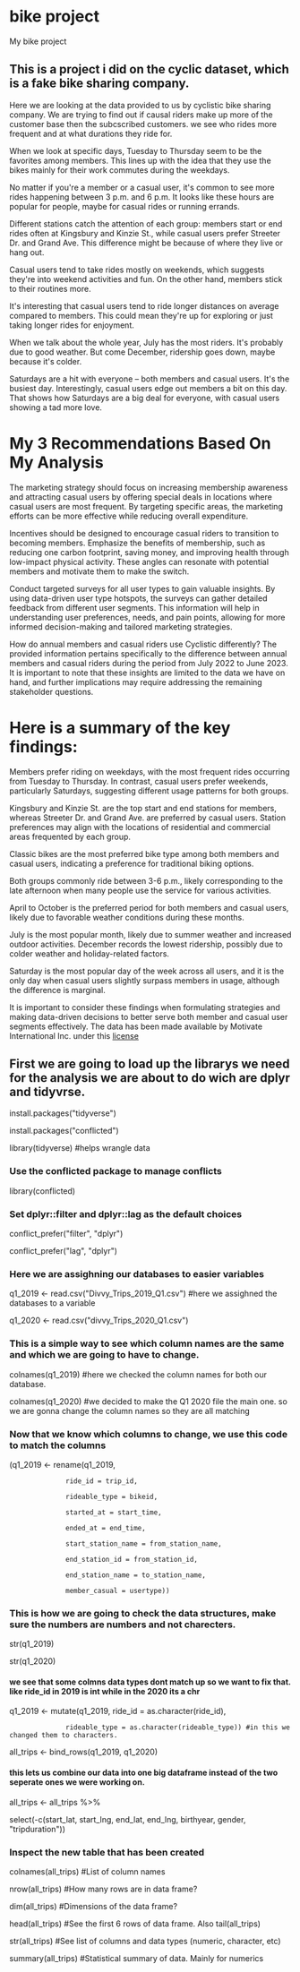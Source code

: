 # bike project
My bike project

## This is a project i did on the cyclic dataset, which is a fake bike sharing company.

Here we are looking at the data provided to us by cyclistic bike sharing company. We are trying to find out if causal riders make up more of the customer base then the subcscribed customers. we see who rides more frequent and at what durations they ride for.

When we look at specific days, Tuesday to Thursday seem to be the favorites among members. This lines up with the idea that they use the bikes mainly for their work commutes during the weekdays.

No matter if you're a member or a casual user, it's common to see more rides happening between 3 p.m. and 6 p.m. It looks like these hours are popular for people, maybe for casual rides or running errands.

Different stations catch the attention of each group: members start or end rides often at Kingsbury and Kinzie St., while casual users prefer Streeter Dr. and Grand Ave. This difference might be because of where they live or hang out.

Casual users tend to take rides mostly on weekends, which suggests they're into weekend activities and fun. On the other hand, members stick to their routines more.

It's interesting that casual users tend to ride longer distances on average compared to members. This could mean they're up for exploring or just taking longer rides for enjoyment.

When we talk about the whole year, July has the most riders. It's probably due to good weather. But come December, ridership goes down, maybe because it's colder.

Saturdays are a hit with everyone – both members and casual users. It's the busiest day. Interestingly, casual users edge out members a bit on this day. That shows how Saturdays are a big deal for everyone, with casual users showing a tad more love.

# My 3 Recommendations Based On My Analysis

The marketing strategy should focus on increasing membership awareness and attracting casual users by offering special deals in locations where casual users are most frequent. By targeting specific areas, the marketing efforts can be more effective while reducing overall expenditure.

Incentives should be designed to encourage casual riders to transition to becoming members. Emphasize the benefits of membership, such as reducing one carbon footprint, saving money, and improving health through low-impact physical activity. These angles can resonate with potential members and motivate them to make the switch.

Conduct targeted surveys for all user types to gain valuable insights. By using data-driven user type hotspots, the surveys can gather detailed feedback from different user segments. This information will help in understanding user preferences, needs, and pain points, allowing for more informed decision-making and tailored marketing strategies.

How do annual members and casual riders use Cyclistic differently?
The provided information pertains specifically to the difference between annual members and casual riders during the period from July 2022 to June 2023. It is important to note that these insights are limited to the data we have on hand, and further implications may require addressing the remaining stakeholder questions.

# Here is a summary of the key findings:
Members prefer riding on weekdays, with the most frequent rides occurring from Tuesday to Thursday. In contrast, casual users prefer weekends, particularly Saturdays, suggesting different usage patterns for both groups.

Kingsbury and Kinzie St. are the top start and end stations for members, whereas Streeter Dr. and Grand Ave. are preferred by casual users. Station preferences may align with the locations of residential and commercial areas frequented by each group.

Classic bikes are the most preferred bike type among both members and casual users, indicating a preference for traditional biking options.

Both groups commonly ride between 3-6 p.m., likely corresponding to the late afternoon when many people use the service for various activities.

April to October is the preferred period for both members and casual users, likely due to favorable weather conditions during these months.

July is the most popular month, likely due to summer weather and increased outdoor activities. December records the lowest ridership, possibly due to colder weather and holiday-related factors.

Saturday is the most popular day of the week across all users, and it is the only day when casual users slightly surpass members in usage, although the difference is marginal.

It is important to consider these findings when formulating strategies and making data-driven decisions to better serve both member and casual user segments effectively.
The data has been made available by Motivate International Inc. under this [license](uhttps://ride.divvybikes.com/data-license-agreementrl)

## First we are going to load up the librarys we need for the analysis we are about to do wich are dplyr and tidyvrse.

install.packages("tidyverse")

install.packages("conflicted")

library(tidyverse)  #helps wrangle data

### Use the conflicted package to manage conflicts

library(conflicted)

### Set dplyr::filter and dplyr::lag as the default choices
conflict_prefer("filter", "dplyr")

conflict_prefer("lag", "dplyr")

### Here we are assighning our databases to easier variables
q1_2019 <- read.csv("Divvy_Trips_2019_Q1.csv") #here we assighned the databases to a variable

q1_2020 <- read.csv("divvy_Trips_2020_Q1.csv")

### This is a simple way to see which column names are the same and which we are going to have to change.
colnames(q1_2019) #here we checked the column names for both our database.

colnames(q1_2020) #we decided to make the Q1 2020 file the main one. so we are gonna change the column names so they are all matching


### Now that we know which columns to change, we use this code to match the columns

(q1_2019 <- rename(q1_2019,
                  
                  ride_id = trip_id,
                  
                  rideable_type = bikeid,
                  
                  started_at = start_time,
                  
                  ended_at = end_time,
                  
                  start_station_name = from_station_name,
                  
                  end_station_id = from_station_id,
                  
                  end_station_name = to_station_name,
                  
                  member_casual = usertype))
### This is how we are going to check the data structures, make sure the numbers are numbers and not charecters.
str(q1_2019) 

str(q1_2020)

#### we see that some colmns data types dont match up so we want to fix that. like ride_id in 2019 is int while in the 2020 its a chr

q1_2019 <- mutate(q1_2019, ride_id = as.character(ride_id),

                  
                  rideable_type = as.character(rideable_type)) #in this we changed them to characters.

all_trips <- bind_rows(q1_2019, q1_2020) 
#### this lets us combine our data into one big dataframe instead of the two seperate ones we were working on.

all_trips <- all_trips %>% 

  select(-c(start_lat, start_lng, end_lat, end_lng, birthyear, gender, "tripduration"))

### Inspect the new table that has been created

colnames(all_trips)  #List of column names

nrow(all_trips)  #How many rows are in data frame?

dim(all_trips)  #Dimensions of the data frame?

head(all_trips)  #See the first 6 rows of data frame.  Also tail(all_trips)

str(all_trips)  #See list of columns and data types (numeric, character, etc)

summary(all_trips)  #Statistical summary of data. Mainly for numerics

